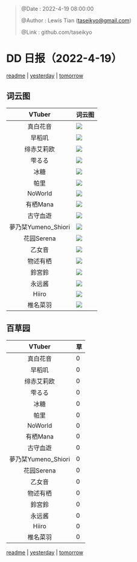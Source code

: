 > @Date    : 2022-4-19 08:00:00
>
> @Author  : Lewis Tian (taseikyo@gmail.com)
>
> @Link    : github.com/taseikyo

# DD 日报（2022-4-19）

[readme](../README.md) | [yesterday](2022-4-18.md) | [tomorrow](2022-4-20.md)

## 词云图

|VTuber|词云图|
|:-:|-|
|真白花音|![](../../images/daily/21402309_2022-4-19_purge_wordcloud.png)|
|早稻叽|![](../../images/daily/41682_2022-4-19_purge_wordcloud.png)|
|绯赤艾莉欧|![](../../images/daily/21396545_2022-4-19_purge_wordcloud.png)|
|雫るる|![](../../images/daily/21013446_2022-4-19_purge_wordcloud.png)|
|冰糖|![](../../images/daily/876396_2022-4-19_purge_wordcloud.png)|
|帕里|![](../../images/daily/4895312_2022-4-19_purge_wordcloud.png)|
|NoWorld|![](../../images/daily/21448649_2022-4-19_purge_wordcloud.png)|
|有栖Mana|![](../../images/daily/6542258_2022-4-19_purge_wordcloud.png)|
|古守血遊|![](../../images/daily/8725120_2022-4-19_purge_wordcloud.png)|
|夢乃栞Yumeno_Shiori|![](../../images/daily/14052636_2022-4-19_purge_wordcloud.png)|
|花园Serena|![](../../images/daily/14327465_2022-4-19_purge_wordcloud.png)|
|乙女音|![](../../images/daily/21320551_2022-4-19_purge_wordcloud.png)|
|物述有栖|![](../../images/daily/21449083_2022-4-19_purge_wordcloud.png)|
|鈴宮鈴|![](../../images/daily/21685677_2022-4-19_purge_wordcloud.png)|
|永远酱|![](../../images/daily/21701071_2022-4-19_purge_wordcloud.png)|
|Hiiro|![](../../images/daily/21919321_2022-4-19_purge_wordcloud.png)|
|椎名菜羽|![](../../images/daily/22347054_2022-4-19_purge_wordcloud.png)|

## 百草园

|VTuber|草|
|:-:|-|
|真白花音|0|
|早稻叽|0|
|绯赤艾莉欧|0|
|雫るる|0|
|冰糖|0|
|帕里|0|
|NoWorld|0|
|有栖Mana|0|
|古守血遊|0|
|夢乃栞Yumeno_Shiori|0|
|花园Serena|0|
|乙女音|0|
|物述有栖|0|
|鈴宮鈴|0|
|永远酱|0|
|Hiiro|0|
|椎名菜羽|0|

[readme](../README.md) | [yesterday](2022-4-18.md) | [tomorrow](2022-4-20.md)
